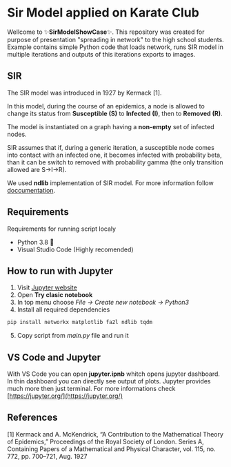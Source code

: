 # Sir Model applied on Karate Club

Wellcome to ✨**SirModelShowCase**✨. This repository was created for purpose of presentation "spreading in network" to the high school students. Example contains simple Python code that loads network, runs SIR model in multiple iterations and outputs of this iterations exports to images.

## SIR

The SIR model was introduced in 1927 by Kermack [1].

In this model, during the course of an epidemics, a node is allowed to change its status from **Susceptible (S)** to **Infected (I)**, then to **Removed (R)**.

The model is instantiated on a graph having a **non-empty** set of infected nodes.

SIR assumes that if, during a generic iteration, a susceptible node comes into contact with an infected one, it becomes infected with probability beta, than it can be switch to removed with probability gamma (the only transition allowed are S→I→R).

We used **ndlib** implementation of SIR model. For more information follow [doccumentation](https://ndlib.readthedocs.io/en/latest/reference/models/epidemics/SIR.html).

## Requirements

Requirements for running script localy

- Python 3.8 🐍
- Visual Studio Code (Highly recomended)

## How to run with Jupyter

1. Visit [Jupyter website](https://jupyter.org/try)
2. Open **Try clasic notebook**
3. In top menu choose _File -> Create new notebook -> Python3_
4. Install all required dependencies

```bash
pip install networkx matplotlib fa2l ndlib tqdm
```

5. Copy script from _main.py_ file and run it

## VS Code and Jupyter

With VS Code you can open **jupyter.ipnb** whitch opens jupyter dashboard. In thin dashboard you can directly see output of plots. Jupyter provides much more then just terminal. For more informations check [https://jupyter.org/](https://jupyter.org/)

## References

[1] Kermack and A. McKendrick, “A Contribution to the Mathematical Theory of Epidemics,” Proceedings of the Royal Society of London. Series A, Containing Papers of a Mathematical and Physical Character, vol. 115, no. 772, pp. 700–721, Aug. 1927
